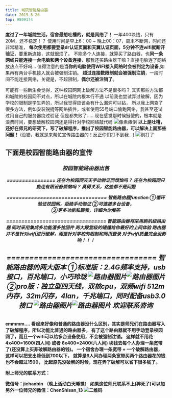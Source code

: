 ```yaml
---
title: 城院智能路由器
date: 2019-8-26
top: 9809174
---
```


**度过了一年城院生活，宿舍最想吐槽的，就是网络了！**
一年400块钱，只有20M，还不稳定！？
使用时间是早上6：00 ~ 晚上00：07，周末不断网，时间还非常精准，
**每次使用都要登录dr认证页面和天翼认证页面，5分钟不连wifi就断开验证**，要重新连接，这就很烦了。
不能多个人连接，就算买了路由器，也**同一条网线只能连接一台电脑和两个设备连接**，那我还买路由器干嘛？直接电脑连了网络放热点不好吗...
值得注意的是**当你的电脑使用WIFI接入网络时会被判定为设备**,如果再有两台手机接入就会被强制注销。
**超过连接数限制就会被强制注销**，一段时间不能连接网络，关键是，不超限制，**偶尔还被注销了**。


可能有一些新生会觉得，这种校园网网上破解方法不是很多吗？
其实那些方法都和城院的校园网不对点，所以在城院内根本行不通
以前我也尝试弄过破解，因为学校的限制是学生弄的，所以我觉得应该会有什么漏洞可以钻，
所以我上网查了很多方法，例如安装锐捷等网络插件，或者使用55号端口偷跑网络，我甚至还试过用自己的服务器绕过验证
但是都失败了......现在感觉那时候挺傻的，根本就是浪费时间，要想破解校园网还是得针对学校网络敲代码
![像素瘫倒](/images/表情包/像素瘫倒.jpg)
**以上是吐槽，还好在师兄的研究下，写了破解程序，推出了校园智能路由器，可以解决上面那些问题！**
(没错，我就是来帮忙宣传路由器的！反正你们打不到我...)
![别打了](/images/表情包/别打了.jpg)

**下面是校园智能路由器的宣传**
<b>
---

<h6 align='center'><b>
<h3>校园智能路由器出售</h3>

================
还在为校园网天天手动验证而烦恼吗？
还在为校园网只能连有限设备烦恼吗？
莫得关系，这些都不是问题              

=================================
智能路由器function
①循环验证校园网，拒绝手动验证
②可连接多台设备，                  
③更多功能私聊我，详细为你解答 

=================================
智能路由器将采用刷机级路由器
同时采用集成多功能潘多拉固件
两大殿堂级的碰撞给你最好的上网体验
路由器并不是针对wifi进行破解，而是针对学校的限制和网页登录
对于wifi质量完全没影响！！！

=================================
智能路由器的两大版本
①标准版：2.4G频率支持，usb接口，百兆端口，小巧玲珑
![路由器图片](/images/路由器/路由器1.jpg)![路由器图片](/images/路由器/路由器2.jpg)
②pro版：独立型四天线，双核cpu，双频wifi
512m内存，32m闪存，4lan，千兆端口，同时配备usb3.0接口
![路由器图片](/images/路由器/路由器3.jpg)![路由器图片](/images/路由器/路由器4.jpg)
欢迎联系咨询
</b></h6>
----

emmmm....
看起来好像和普通的路由器没什么区别，其实是师兄们在路由器写入了破解程序，所以功能比普通的路由器多，
有了这个路由器就**不用手动登录校园网了，而且一个wifi可以给多台设备使用，不会被强制注销**。
这样就不用花 **4x400=1600(四人间) 或者 6x400=2400(六人间)** 块钱去每个人办理一条宽带了(还没算上买非破解路由器的钱)。
一个宿舍办理**一条宽带 + 一个破解路由器**，这样可以把支出降低到**700以下**，
就算是6人间办理两条宽带买两个路由器花的钱也**不会超过1500**，
**比起原先没破解的时候，现在弄了破解可以省下很多钱了。**


附上师兄的联系方式：

微信号：jiehaobin （晚上活动白天睡觉）
如果这位师兄联系不上~~(猝死了)~~可以加另外一位师兄的微信：ChenShisan_13
![二维码](/images/路由器/路由器微信.jpg "微信二维码")